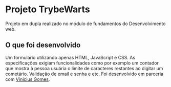 # Projeto TrybeWarts
Projeto em dupla realizado no módulo de fundamentos do Desenvolvimento web.

## O que foi desenvolvido
Um formulário utilizando apenas HTML, JavaScript e CSS. As especificações exigiam funcionalidades como por exemplo um contador que mostra à pessoa usuária o limite de caracteres restantes ao digitar um cometário. Validação de email e senha e etc. Foi desenvolvido em parceria com [Vinicius Gomes](https://github.com/ViniGB).
